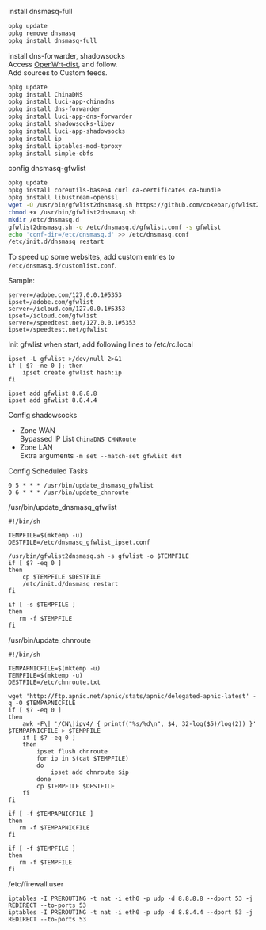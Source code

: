 install dnsmasq-full
```bash
opkg update
opkg remove dnsmasq
opkg install dnsmasq-full
```

install dns-forwarder, shadowsocks  
Access [OpenWrt-dist](http://openwrt-dist.sourceforge.net/), and follow.  
Add sources to Custom feeds.
```bash
opkg update
opkg install ChinaDNS
opkg install luci-app-chinadns
opkg install dns-forwarder
opkg install luci-app-dns-forwarder
opkg install shadowsocks-libev
opkg install luci-app-shadowsocks
opkg install ip
opkg install iptables-mod-tproxy
opkg install simple-obfs
```

config dnsmasq-gfwlist
```bash
opkg update
opkg install coreutils-base64 curl ca-certificates ca-bundle
opkg install libustream-openssl
wget -O /usr/bin/gfwlist2dnsmasq.sh https://github.com/cokebar/gfwlist2dnsmasq/raw/master/gfwlist2dnsmasq.sh
chmod +x /usr/bin/gfwlist2dnsmasq.sh
mkdir /etc/dnsmasq.d
gfwlist2dnsmasq.sh -o /etc/dnsmasq.d/gfwlist.conf -s gfwlist
echo 'conf-dir=/etc/dnsmasq.d' >> /etc/dnsmasq.conf
/etc/init.d/dnsmasq restart
```

To speed up some websites, add custom entries to `/etc/dnsmasq.d/customlist.conf`.

Sample:
```
server=/adobe.com/127.0.0.1#5353
ipset=/adobe.com/gfwlist
server=/icloud.com/127.0.0.1#5353
ipset=/icloud.com/gfwlist
server=/speedtest.net/127.0.0.1#5353
ipset=/speedtest.net/gfwlist
```

Init gfwlist when start, add following lines to /etc/rc.local
```
ipset -L gfwlist >/dev/null 2>&1
if [ $? -ne 0 ]; then
    ipset create gfwlist hash:ip
fi

ipset add gfwlist 8.8.8.8
ipset add gfwlist 8.8.4.4
```

Config shadowsocks
* Zone WAN  
Bypassed IP List `ChinaDNS CHNRoute`
* Zone LAN  
Extra arguments `-m set --match-set gfwlist dst`

Config Scheduled Tasks
```
0 5 * * * /usr/bin/update_dnsmasq_gfwlist
0 6 * * * /usr/bin/update_chnroute
```

/usr/bin/update_dnsmasq_gfwlist
```shell
#!/bin/sh

TEMPFILE=$(mktemp -u)
DESTFILE=/etc/dnsmasq_gfwlist_ipset.conf

/usr/bin/gfwlist2dnsmasq.sh -s gfwlist -o $TEMPFILE
if [ $? -eq 0 ]
then
    cp $TEMPFILE $DESTFILE
    /etc/init.d/dnsmasq restart
fi

if [ -s $TEMPFILE ]
then
   rm -f $TEMPFILE
fi
```

/usr/bin/update_chnroute
```shell
#!/bin/sh

TEMPAPNICFILE=$(mktemp -u)
TEMPFILE=$(mktemp -u)
DESTFILE=/etc/chnroute.txt

wget 'http://ftp.apnic.net/apnic/stats/apnic/delegated-apnic-latest' -q -O $TEMPAPNICFILE
if [ $? -eq 0 ]
then
    awk -F\| '/CN\|ipv4/ { printf("%s/%d\n", $4, 32-log($5)/log(2)) }' $TEMPAPNICFILE > $TEMPFILE
    if [ $? -eq 0 ]
    then
        ipset flush chnroute
        for ip in $(cat $TEMPFILE)
        do
            ipset add chnroute $ip
        done
        cp $TEMPFILE $DESTFILE
    fi
fi

if [ -f $TEMPAPNICFILE ]
then
   rm -f $TEMPAPNICFILE
fi

if [ -f $TEMPFILE ]
then
   rm -f $TEMPFILE
fi
```

/etc/firewall.user
```shell
iptables -I PREROUTING -t nat -i eth0 -p udp -d 8.8.8.8 --dport 53 -j REDIRECT --to-ports 53
iptables -I PREROUTING -t nat -i eth0 -p udp -d 8.8.4.4 --dport 53 -j REDIRECT --to-ports 53
```
